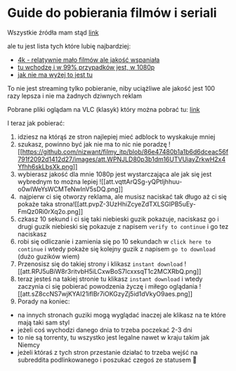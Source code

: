 # Guide do pobierania filmów i seriali

Wszystkie źródła mam stąd [link](https://old.reddit.com/r/Piracy/wiki/megathread/movies_and_tv)

ale tu jest lista tych które lubię najbardziej:
- [4k - relatywnie mało filmów ale jakość wspaniała](https://uhdmovies.icu)
- [tu wchodzę i w 99% przypadków jest, w 1080p](https://moviesmod.how)
- [jak nie ma wyżej to jest tu](https://mkvcinemas.app)

To nie jest streaming tylko pobieranie, niby uciążliwe ale jakość jest 100 razy lepsza i nie ma żadnych dziwnych reklam

Pobrane pliki oglądam na VLC (klasyk) który można pobrać tu: [link](http://www.videolan.org/vlc/)

I teraz jak pobierać:
1. idziesz na którąś ze stron najlepiej mieć adblock to wyskakuje mniej
2. szukasz, powinno być jak nie ma to nic nie poradzę ![[https://github.com/nizwant/filmy_itp/blob/86e47480b1a1b6d6dceac56f791f2092d1412d27/images/att.WPNJLD80p3b1dm16UTVUiayZrkwH2x4Yfhh6skLbsXk.png]] 
3. wybierasz jakość dla mnie 1080p jest wystarczająca ale jak się jest wybrednym to można lepiej ![[att.vqttArQSg-yQPtljhhuu-o0wIWeYsWCMTeNwInV5sDQ.png]]
4.  najpierw ci się otworzy reklama, ale musisz naciskać tak długo aż ci się pokaże taka strona![[att.pvpZ-3UzHhiZcyeZdTXLSGIPB5uEy-FmQz0Ri0rXq2o.png]]
5. czkasz 10 sekund i ci się taki niebieski guzik pokazuje, naciskasz go i drugi guzik niebieski się pokazuje z napisem `verify to continue` i go tez naciskasz
6. robi się odliczanie i zamienia się po 10 sekundach w `click here to continue` i wtedy pokaże się kolejny guzik z napisem `go to download` (dużo guzików wiem)
7. Przenosisz się do takiej strony i klikasz `instant download` ![[att.RPJ5uBiW8r3ritvbH5iLCxwBoS7lcxxsqT1c2MCXRbQ.png]]
8. teraz jesteś na takiej stronie tu klikasz `instant download` i wtedy zaczynia ci się pobierać powodzenia życzę i miłego oglądania ![[att.sZ8ccNS7wjKYAI21iflBr7iOKGzyZj5id1dVkyO9aes.png]]
9. Porady na koniec:
- na innych stronach guziki mogą wyglądać inaczej ale klikasz na te które mają taki sam styl 
- jeżeli coś wychodzi danego dnia to trzeba poczekać 2-3 dni 
- to nie są torrenty, tu wszystko jest legalne nawet w kraju takim jak Niemcy
- jeżeli któraś z tych stron przestanie działać to trzeba wejść na subreddita podlinkowanego i poszukać czegoś ze statusem :goat:

